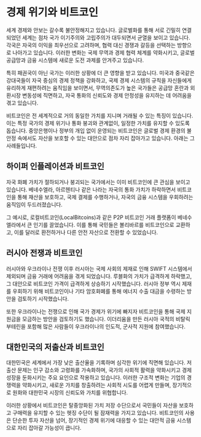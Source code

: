 # 경제 위기와 비트코인
세계 경제와 안보는 갈수록 불안정해지고 있습니다. 글로벌화를 통해 서로 긴밀히 연결되었던 세계는 점차 국가 이기주의와 고립주의가 대두되면서 균열을 보이고 있습니다. 각국은 자국의 이익을 최우선으로 고려하며, 협력 대신 경쟁과 갈등을 선택하는 방향으로 나아가고 있습니다. 이러한 변화는 국제 무역과 경제 협력 체계를 약화시키고, 글로벌 공급망과 금융 시스템에 새로운 도전 과제를 안겨주고 있습니다.

특히 패권국이 아닌 국가는 이러한 상황에 더 큰 영향을 받고 있습니다. 미국과 중국같은 강대국들이 자국 중심의 경제 정책을 강화하고, 국제 경제 시스템의 규칙을 자신들에게 유리하게 재편하려는 움직임을 보이면서, 무역의존도가 높은 국가들은 공급망 혼란과 외환시장 변동성에 직면하고, 자국 통화의 신뢰도와 경제 안정성을 유지하는 데 어려움을 겪고 있습니다.

비트코인은 전 세계적으로 거의 동일한 가치를 지니며 거래될 수 있는 특징이 있습니다. 이는 특정 국가의 경제 위기나 통화 붕괴와 관계없이, 일정한 가치를 유지할 수 있도록 돕습니다. 중앙은행이나 정부의 개입 없이 운영되는 비트코인은 글로벌 경제 환경의 불안정 속에서도 자산을 보호할 수 있는 대안으로 점차 자리 잡아가고 있습니다. 아래는 그 사례들입니다.

## 하이퍼 인플레이션과 비트코인
자국 화폐 가치가 절하되거나 붕괴되는 국가에서는 이미 비트코인에 큰 관심을 보이고 있습니다. 베네수엘라, 아르헨티나 같은 나라는 자국의 통화 가치가 하락하면서 비트코인을 통해 재산을 보호하고, 국제 결제를 수행하거나, 자국의 금융 시스템을 우회하려는 움직임이 두드러졌습니다.

그 예시로, 로컬비트코인(LocalBitcoins)과 같은 P2P 비트코인 거래 플랫폼이 베네수엘라에서 큰 인기를 끌었습니다. 이를 통해 국민들은 볼리바르를 비트코인으로 교환하고, 이를 달러로 환전하거나 다른 안전 자산으로 전환할 수 있었습니다.

## 러시아 전쟁과 비트코인
러시아와 우크라이나 전쟁 이후 러시아는 국제 사회의 제재로 인해 SWIFT 시스템에서 제외되며 금융 거래에 어려움을 겪게 되었습니다. 루블화의 가치가 급격하게 하락했고, 그 대안으로 비트코인 가격이 급격하게 상승하기 시작했습니다. 러시아 정부 역시 제재를 우회하기 위해 비트코인이나 기타 암호화폐를 통해 에너지 수출 대금을 수령하는 방안을 검토하기 시작했습니다.

또한 우크라이나는 전쟁으로 인해 국가 경제가 위기에 빠지자 비트코인을 통해 국제 지원금을 모금하는 방안을 검토하기도 했습니다. 이더리움을 만든 러시아 국적의 비탈릭 부테린을 포함해 많은 사람들이 우크라이나의 인도적, 군사적 지원에 참여했습니다.

## 대한민국의 저출산과 비트코인
대한민국은 세계에서 가장 낮은 출산율을 기록하며 심각한 위기에 직면해 있습니다. 저출산 문제는 인구 감소와 고령화를 가속화하며, 국가의 사회적 활력을 약화시키고 경제 성장을 둔화시키는 주요 요인으로 작용하고 있습니다. 이러한 구조적 변화는 기업의 경쟁력을 약화시키고, 새로운 가치를 창출하려는 사회적 시도를 어렵게 만들며, 장기적으로 원화와 대한민국 시장의 신뢰도와 가치를 위협합니다.

이러한 상황에서 비트코인은 탈중앙화된 가치 저장 수단으로서 국민들이 자산을 보호하고 구매력을 유지할 수 있는 헷징 수단이 될 잠재력을 가지고 있습니다. 비트코인의 사용은 단순한 투자 자산을 넘어, 장기적인 경제 위기에 대응할 수 있는 대안적 금융 시스템으로 자리 잡아갈 가능성이 큽니다.